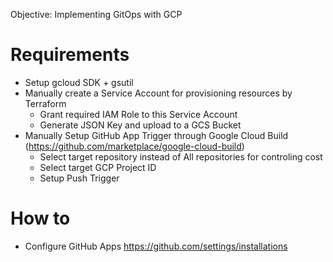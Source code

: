 Objective: Implementing GitOps with GCP

# Requirements
- Setup gcloud SDK + gsutil
- Manually create a Service Account for provisioning resources by Terraform
    - Grant required IAM Role to this Service Account
    - Generate JSON Key and upload to a GCS Bucket
- Manually Setup GitHub App Trigger through Google Cloud Build (https://github.com/marketplace/google-cloud-build)
    - Select target repository instead of All repositories for controling cost
    - Select target GCP Project ID
    - Setup Push Trigger

# How to
- Configure GitHub Apps
https://github.com/settings/installations
